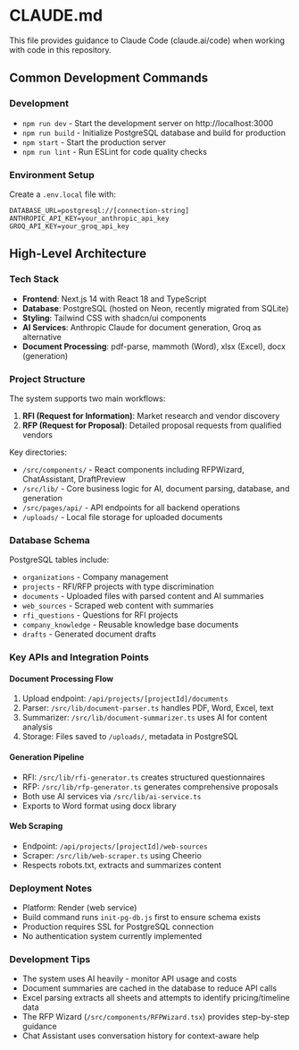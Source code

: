 # CLAUDE.md

This file provides guidance to Claude Code (claude.ai/code) when working with code in this repository.

## Common Development Commands

### Development
- `npm run dev` - Start the development server on http://localhost:3000
- `npm run build` - Initialize PostgreSQL database and build for production
- `npm start` - Start the production server
- `npm run lint` - Run ESLint for code quality checks

### Environment Setup
Create a `.env.local` file with:
```
DATABASE_URL=postgresql://[connection-string]
ANTHROPIC_API_KEY=your_anthropic_api_key
GROQ_API_KEY=your_groq_api_key
```

## High-Level Architecture

### Tech Stack
- **Frontend**: Next.js 14 with React 18 and TypeScript
- **Database**: PostgreSQL (hosted on Neon, recently migrated from SQLite)
- **Styling**: Tailwind CSS with shadcn/ui components
- **AI Services**: Anthropic Claude for document generation, Groq as alternative
- **Document Processing**: pdf-parse, mammoth (Word), xlsx (Excel), docx (generation)

### Project Structure
The system supports two main workflows:
1. **RFI (Request for Information)**: Market research and vendor discovery
2. **RFP (Request for Proposal)**: Detailed proposal requests from qualified vendors

Key directories:
- `/src/components/` - React components including RFPWizard, ChatAssistant, DraftPreview
- `/src/lib/` - Core business logic for AI, document parsing, database, and generation
- `/src/pages/api/` - API endpoints for all backend operations
- `/uploads/` - Local file storage for uploaded documents

### Database Schema
PostgreSQL tables include:
- `organizations` - Company management
- `projects` - RFI/RFP projects with type discrimination
- `documents` - Uploaded files with parsed content and AI summaries
- `web_sources` - Scraped web content with summaries
- `rfi_questions` - Questions for RFI projects
- `company_knowledge` - Reusable knowledge base documents
- `drafts` - Generated document drafts

### Key APIs and Integration Points

#### Document Processing Flow
1. Upload endpoint: `/api/projects/[projectId]/documents`
2. Parser: `/src/lib/document-parser.ts` handles PDF, Word, Excel, text
3. Summarizer: `/src/lib/document-summarizer.ts` uses AI for content analysis
4. Storage: Files saved to `/uploads/`, metadata in PostgreSQL

#### Generation Pipeline
- RFI: `/src/lib/rfi-generator.ts` creates structured questionnaires
- RFP: `/src/lib/rfp-generator.ts` generates comprehensive proposals
- Both use AI services via `/src/lib/ai-service.ts`
- Exports to Word format using docx library

#### Web Scraping
- Endpoint: `/api/projects/[projectId]/web-sources`
- Scraper: `/src/lib/web-scraper.ts` using Cheerio
- Respects robots.txt, extracts and summarizes content

### Deployment Notes
- Platform: Render (web service)
- Build command runs `init-pg-db.js` first to ensure schema exists
- Production requires SSL for PostgreSQL connection
- No authentication system currently implemented

### Development Tips
- The system uses AI heavily - monitor API usage and costs
- Document summaries are cached in the database to reduce API calls
- Excel parsing extracts all sheets and attempts to identify pricing/timeline data
- The RFP Wizard (`/src/components/RFPWizard.tsx`) provides step-by-step guidance
- Chat Assistant uses conversation history for context-aware help